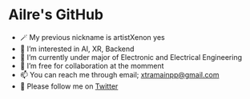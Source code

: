 

# Ailre's GitHub
- 🪄 My previous nickname is artistXenon yes
- 👀 I’m interested in AI, XR, Backend
- 🌱 I’m currently under major of Electronic and Electrical Engineering
- 💞️ I’m free for collaboration at the momment
- 📫 You can reach me through email; xtramainpp@gmail.com
- 🐤 Please follow me on <a href="//twitter.com/a_Ailre">Twitter</a>


